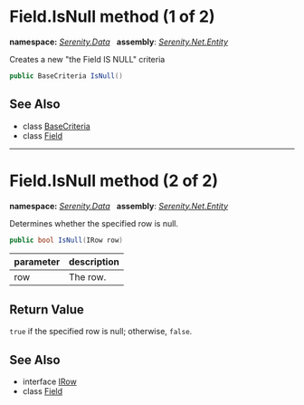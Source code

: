 # Field.IsNull method (1 of 2)
**namespace:** *[Serenity.Data](../../README.md#serenity.data-namespace)*   **assembly**: *[Serenity.Net.Entity](../../README.md)*

Creates a new "the Field IS NULL" criteria

```csharp
public BaseCriteria IsNull()
```

## See Also

* class [BaseCriteria](../Serenity.Net.Data/../BaseCriteria.md)
* class [Field](../Field.md)

---

# Field.IsNull method (2 of 2)
**namespace:** *[Serenity.Data](../../README.md#serenity.data-namespace)*   **assembly**: *[Serenity.Net.Entity](../../README.md)*

Determines whether the specified row is null.

```csharp
public bool IsNull(IRow row)
```

| parameter | description |
| --- | --- |
| row | The row. |

## Return Value

`true` if the specified row is null; otherwise, `false`.

## See Also

* interface [IRow](../IRow.md)
* class [Field](../Field.md)